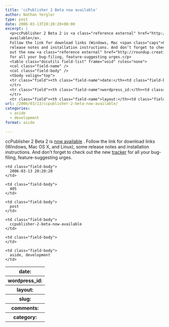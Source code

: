 ```yaml
---
title: 'ccPublisher 2 Beta now available'
author: Nathan Yergler
type: post
date: 2006-03-13T20:20:20+00:00
excerpt: |
  <p>ccPublisher 2 Beta 2 is <a class="reference external" href="http://wiki.creativecommons.org/CcPublisher_2_Beta_2">now
  available</a>.
  Follow the link for download links (Windows, Mac <span class="caps">OS</span> X, and Linux), some
  release notes and installation instructions. And don’t forget to check
  out the new <a class="reference external" href="http://roundup.creativecommons.org/ccpublisher/">tracker</a>
  for all your bug-filing, feature-suggesting urges.</p>
  <table class="docutils field-list" frame="void" rules="none">
  <col class="field-name" />
  <col class="field-body" />
  <tbody valign="top">
  <tr class="field"><th class="field-name">date:</th><td class="field-body">2006-03-13 20:20:20</td>
  </tr>
  <tr class="field"><th class="field-name">wordpress_id:</th><td class="field-body">405</td>
  </tr>
  <tr class="field"><th class="field-name">layout:</th><td class="field-body">post ...</td></tr></tbody></table>
url: /2006/03/13/ccpublisher-2-beta-now-available/
categories:
  - aside
  - development
format: aside

---
```

ccPublisher 2 Beta 2 is [now available][1] . Follow the link for download links (Windows, Mac <span class="caps">OS</span> X, and Linux), some release notes and installation instructions. And don’t forget to check out the new [tracker][2]  for all your bug-filing, feature-suggesting urges.

<table class="docutils field-list" frame="void" rules="none">
  <col class="field-name" /> <col class="field-body" /> <tr class="field">
    <th class="field-name">
      date:
    </th>

    <td class="field-body">
      2006-03-13 20:20:20
    </td>
  </tr>

  <tr class="field">
    <th class="field-name">
      wordpress_id:
    </th>

    <td class="field-body">
      405
    </td>
  </tr>

  <tr class="field">
    <th class="field-name">
      layout:
    </th>

    <td class="field-body">
      post
    </td>
  </tr>

  <tr class="field">
    <th class="field-name">
      slug:
    </th>

    <td class="field-body">
      ccpublisher-2-beta-now-available
    </td>
  </tr>

  <tr class="field">
    <th class="field-name">
      comments:
    </th>

    <td class="field-body">
    </td>
  </tr>

  <tr class="field">
    <th class="field-name">
      category:
    </th>

    <td class="field-body">
      aside, development
    </td>
  </tr>
</table>

 [1]: http://wiki.creativecommons.org/CcPublisher_2_Beta_2
 [2]: http://roundup.creativecommons.org/ccpublisher/